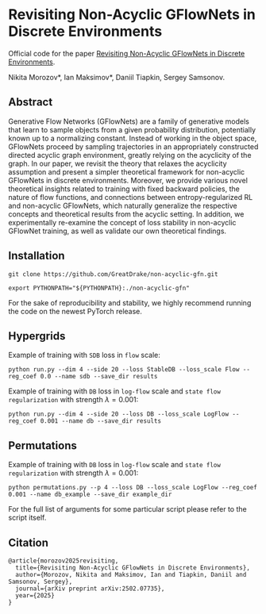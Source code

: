 # Revisiting Non-Acyclic GFlowNets in Discrete Environments

Official code for the paper [Revisiting Non-Acyclic GFlowNets in Discrete Environments](https://arxiv.org/abs/2502.07735).

Nikita Morozov*, Ian Maksimov*, Daniil Tiapkin, Sergey Samsonov.

## Abstract
Generative Flow Networks (GFlowNets) are a family of generative models that learn to sample objects from a given probability distribution, potentially known up to a normalizing constant. Instead of working in the object space, GFlowNets proceed by sampling trajectories in an appropriately constructed directed acyclic graph environment, greatly relying on the acyclicity of the graph. In our paper, we revisit the theory that relaxes the acyclicity assumption and present a simpler theoretical framework for non-acyclic GFlowNets in discrete environments. Moreover, we provide various novel theoretical insights related to training with fixed backward policies, the nature of flow functions, and connections between entropy-regularized RL and non-acyclic GFlowNets, which naturally generalize the respective concepts and theoretical results from the acyclic setting. In addition, we experimentally re-examine the concept of loss stability in non-acyclic GFlowNet training, as well as validate our own theoretical findings.

## Installation

```
git clone https://github.com/GreatDrake/non-acyclic-gfn.git
```

```
export PYTHONPATH="${PYTHONPATH}:./non-acyclic-gfn"
```

For the sake of reproducibility and stability, we highly recommend running the code on the newest PyTorch release.

## Hypergrids

Example of training with `SDB` loss in `flow` scale:

```
python run.py --dim 4 --side 20 --loss StableDB --loss_scale Flow --reg_coef 0.0 --name sdb --save_dir results
```

Example of training with `DB` loss in `log-flow` scale and `state flow regularization` with strength $\lambda = 0.001$:

```
python run.py --dim 4 --side 20 --loss DB --loss_scale LogFlow --reg_coef 0.001 --name db --save_dir results
```

## Permutations 

Example of training with `DB` loss in `log-flow` scale and `state flow regularization` with strength $\lambda = 0.001$:

```
python permutations.py --p 4 --loss DB --loss_scale LogFlow --reg_coef 0.001 --name db_example --save_dir example_dir
```

For the full list of arguments for some particular script please refer to the script itself. 

## Citation

```
@article{morozov2025revisiting,
  title={Revisiting Non-Acyclic GFlowNets in Discrete Environments},
  author={Morozov, Nikita and Maksimov, Ian and Tiapkin, Daniil and Samsonov, Sergey},
  journal={arXiv preprint arXiv:2502.07735},
  year={2025}
}
```

